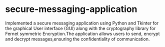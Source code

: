 # secure-messaging-application
Implemented a secure messaging application using Python and Tkinter for the graphical User interface (GUI) along with the cryptography library for Fernet symmetric       Encryption.The application allows users to send, encrypt and decrypt messages,ensuring the confidentiality of communication.   
